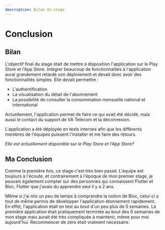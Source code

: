 ```yaml
---
description: Bilan du stage
---
```


# Conclusion

## Bilan

L'objectif final du stage était de mettre à disposition l'application sur le Play Store et l'App Store. Intégrer beaucoup de fonctionnalités à l'application aurai grandement retardé son déploiement et devait donc avoir des fonctionnalités simples. Elle devait permettre :&#x20;

* L'authentification
* La visualisation du détail de l'abonnement
* La possibilité de consulter la consommation mensuelle national et international

Actuellement, l'application permet de faire ce qui avait été décidé, mais aussi le contact du support de VA Telecom et la déconnexion.

L'application a été déployée en tests internes afin que les différents membres de l'équipes puissent l'installer et me faire des retours.&#x20;

_Elle est actuellement disponible sur le Play Store et l'App Store?_

## Ma Conclusion

Comme la première fois, ce stage c'est très bien passé. L'équipe est toujours à l'écoute, et contrairement à l'époque de mon premier stage, je pouvais également compter sur des personnes qui connaissent Flutter et Bloc, Flutter que j'avais du apprendre seul il y a 2 ans.&#x20;

Même si j'ai mis un peu de temps à comprendre la notion de Bloc, celui-ci a tout de même permis de développer l'application étonnement rapidement. En effet, l'application était en test au bout d'un peu plus de 5 semaines. La première application était pratiquement terminée au bout des 6 semaines de mon stage mais aurait été très compliquée à maintenir, même pour moi aujourd'hui. Recommencer de zéro était vraiment nécessaire.&#x20;

